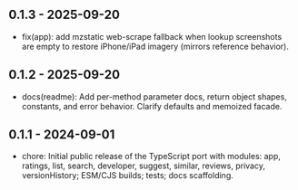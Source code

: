 ## 0.1.3 - 2025-09-20

- fix(app): add mzstatic web-scrape fallback when lookup screenshots are empty to restore iPhone/iPad imagery (mirrors reference behavior).

## 0.1.2 - 2025-09-20

- docs(readme): Add per-method parameter docs, return object shapes, constants, and error behavior. Clarify defaults and memoized facade.

## 0.1.1 - 2024-09-01

- chore: Initial public release of the TypeScript port with modules: app, ratings, list, search, developer, suggest, similar, reviews, privacy, versionHistory; ESM/CJS builds; tests; docs scaffolding.
